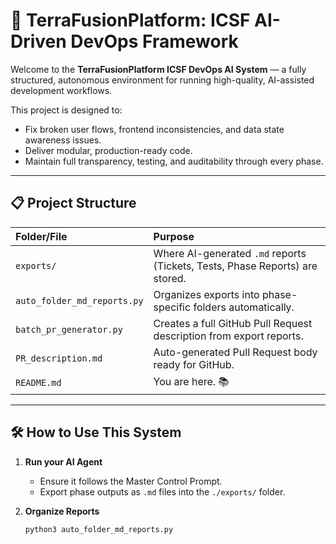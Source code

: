 # 🚀 TerraFusionPlatform: ICSF AI-Driven DevOps Framework

Welcome to the **TerraFusionPlatform ICSF DevOps AI System** — a fully structured, autonomous environment for running high-quality, AI-assisted development workflows.

This project is designed to:
- Fix broken user flows, frontend inconsistencies, and data state awareness issues.
- Deliver modular, production-ready code.
- Maintain full transparency, testing, and auditability through every phase.

---

## 📋 Project Structure

| Folder/File | Purpose |
|:---|:---|
| `exports/` | Where AI-generated `.md` reports (Tickets, Tests, Phase Reports) are stored. |
| `auto_folder_md_reports.py` | Organizes exports into phase-specific folders automatically. |
| `batch_pr_generator.py` | Creates a full GitHub Pull Request description from export reports. |
| `PR_description.md` | Auto-generated Pull Request body ready for GitHub. |
| `README.md` | You are here. 📚 |

---

## 🛠 How to Use This System

1. **Run your AI Agent**  
   - Ensure it follows the Master Control Prompt.
   - Export phase outputs as `.md` files into the `./exports/` folder.

2. **Organize Reports**  
   ```bash
   python3 auto_folder_md_reports.py
